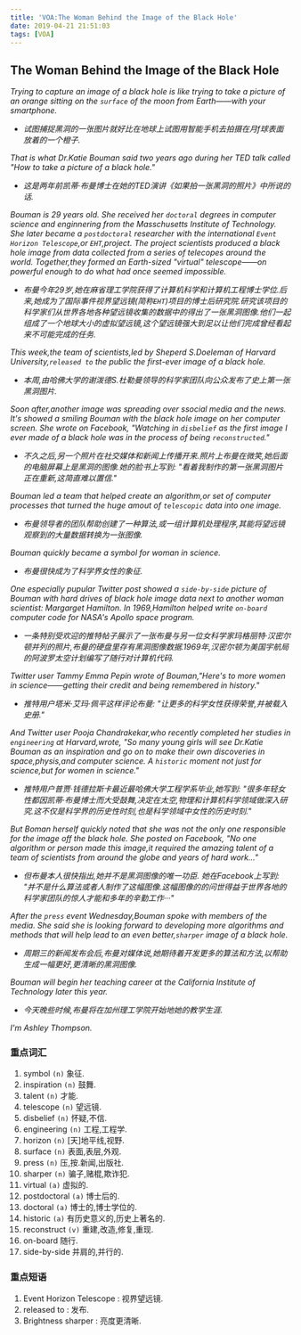 ```yaml
---
title: 'VOA:The Woman Behind the Image of the Black Hole'
date: 2019-04-21 21:51:03
tags: [VOA]
---
```


## The Woman Behind the Image of the Black Hole

*Trying to capture an image of a black hole is like trying to take a picture of an orange sitting on the `surface` of the moon from Earth——with your smartphone.*
- *试图捕捉黑洞的一张图片就好比在地球上试图用智能手机去拍摄在月f球表面放着的一个橙子.*

*That is what Dr.Katie Bouman said two years ago during her TED talk called "How to take a picture of a black hole."*
- *这是两年前凯蒂·布曼博士在她的TED演讲《如果拍一张黑洞的照片》中所说的话.*

*Bouman is 29 years old. She received her `doctoral` degrees in computer science and enginnering from the Masschusetts Institute of Technology. She later became a `postdoctoral` researcher with the international `Event Horizon Telescope`,or `EHT`,project. The project scientists produced a black hole image from data collected from a series of telecopes around the world. Together,they formed an Earth-sized "virtual" telescope——on powerful enough to do what had once seemed impossible.*
- *布曼今年29岁,她在麻省理工学院获得了计算机科学和计算机工程博士学位.后来,她成为了国际事件视界望远镜(简称`EHT`)项目的博士后研究院.研究该项目的科学家们从世界各地各种望远镜收集的数据中的得出了一张黑洞图像.他们一起组成了一个地球大小的虚拟望远镜,这个望远镜强大到足以让他们完成曾经看起来不可能完成的任务.*

*This week,the team of scientists,led by Sheperd S.Doeleman of Harvard University,`released to` the public the first-ever image of a black hole.*
- *本周,由哈佛大学的谢泼德S.杜勒曼领导的科学家团队向公众发布了史上第一张黑洞图片.*

*Soon after,another image was spreading over ssocial media and the news. It's showed a smiling Bouman with the black hole image on her computer screen. She wrote on Facebook, "Watching in `disbelief` as the first image I ever made of a black hole was in the process of being `reconstructed`."*
- *不久之后,另一个照片在社交媒体和新闻上传播开来.照片上布曼在微笑,她后面的电脑屏幕上是黑洞的图像.她的脸书上写到: "看着我制作的第一张黑洞图片正在重新,这简直难以置信."*

*Bouman led a team that helped create an algorithm,or set of computer processes that turned the huge amout of `telescopic` data into one image.*
- *布曼领导者的团队帮助创建了一种算法,或一组计算机处理程序,其能将望远镜观察到的大量数据转换为一张图像.*

*Bouman quickly became a symbol for woman in science.*
- *布曼很快成为了科学界女性的象征.*

*One especially pupular Twitter post showed a `side-by-side` picture of Bouman with hard drives of black hole image data next to another woman scientist: Margarget Hamilton. In 1969,Hamilton helped write `on-board` computer code for NASA's Apollo space program.*
- *一条特别受欢迎的推特帖子展示了一张布曼与另一位女科学家玛格丽特·汉密尔顿并列的照片,布曼的硬盘里存有黑洞图像数据.1969年,汉密尔顿为美国宇航局的阿波罗太空计划编写了随行对计算机代码.*

*Twitter user Tammy Emma Pepin wrote of Bouman,"Here's to more women in science——getting their credit and being remembered in history."*
- *推特用户塔米·艾玛·佩平这样评论布曼: "让更多的科学女性获得荣誉,并被载入史册."*

*And Twitter user Pooja Chandrakekar,who recently completed her studies in `engineering` at Harvard,wrote, "So many young girls will see Dr.Katie Bouman as an inspiration and go on to make their own discoveries in space,physis,and computer science. A `historic` moment not just for science,but for women in science."*
- *推特用户普贾·钱德拉斯卡最近最哈佛大学工程学系毕业,她写到: "很多年轻女性都因凯蒂·布曼博士而大受鼓舞,决定在太空,物理和计算机科学领域做深入研究.这不仅是科学界的历史性时刻,也是科学领域中女性的历史时刻."*

*But Boman herself quickly noted that she was not the only one responsible for the image off the black hole. She posted on Facebook, "No one algorithm or person made this image,it required the amazing talent of a team of scientists from around the globe and years of hard work..."*
- *但布曼本人很快指出,她并不是黑洞图像的唯一功臣. 她在Facebook上写到: "并不是什么算法或者人制作了这幅图像.这幅图像的的问世得益于世界各地的科学家团队的惊人才能和多年的辛勤工作···"*

*After the `press` event Wednesday,Bouman spoke with members of the media. She said she is looking forward to developing more algorithms and methods that will help lead to an even better,`sharper` image of a black hole.*
- *周期三的新闻发布会后,布曼对媒体说,她期待着开发更多的算法和方法,以帮助生成一幅更好,更清晰的黑洞图像.*

*Bouman will begin her teaching career at the California Institute of Technology later this year.*
- *今天晚些时候,布曼将在加州理工学院开始地她的教学生涯.*

*I'm Ashley Thompson.*


### 重点词汇

1. symbol           `(n)`           象征.
2. inspiration      `(n)`           鼓舞.
3. talent           `(n)`           才能.
4. telescope        `(n)`           望远镜.
5. disbelief        `(n)`           怀疑,不信.
6. engineering      `(n)`           工程,工程学.
7. horizon          `(n)`           [天]地平线,视野.
8. surface          `(n)`           表面,表层,外观.
9. press            `(n)`           压,按.新闻,出版社.
10. sharper         `(n)`           骗子,赌棍,欺诈犯.
11. virtual         `(a)`           虚拟的.    
12. postdoctoral    `(a)`           博士后的.
13. doctoral        `(a)`           博士的,博士学位的.
14. historic        `(a)`           有历史意义的,历史上著名的.
15. reconstruct     `(v)`           重建,改造,修复,重现.
16. on-board                        随行.          
17. side-by-side                    并肩的,并行的.   


### 重点短语

1. Event Horizon Telescope : 视界望远镜.
2. released to : 发布.
3. Brightness sharper : 亮度更清晰.